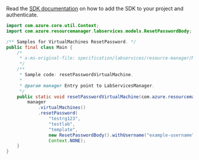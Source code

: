 Read the [SDK documentation](https://github.com/Azure/azure-sdk-for-java/blob/azure-resourcemanager-labservices_1.0.0-beta.2/sdk/labservices/azure-resourcemanager-labservices/README.md) on how to add the SDK to your project and authenticate.

```java
import com.azure.core.util.Context;
import com.azure.resourcemanager.labservices.models.ResetPasswordBody;

/** Samples for VirtualMachines ResetPassword. */
public final class Main {
    /*
     * x-ms-original-file: specification/labservices/resource-manager/Microsoft.LabServices/preview/2021-11-15-preview/examples/VirtualMachines/resetPasswordVirtualMachine.json
     */
    /**
     * Sample code: resetPasswordVirtualMachine.
     *
     * @param manager Entry point to LabServicesManager.
     */
    public static void resetPasswordVirtualMachine(com.azure.resourcemanager.labservices.LabServicesManager manager) {
        manager
            .virtualMachines()
            .resetPassword(
                "testrg123",
                "testlab",
                "template",
                new ResetPasswordBody().withUsername("example-username").withPassword("example-password"),
                Context.NONE);
    }
}
```
